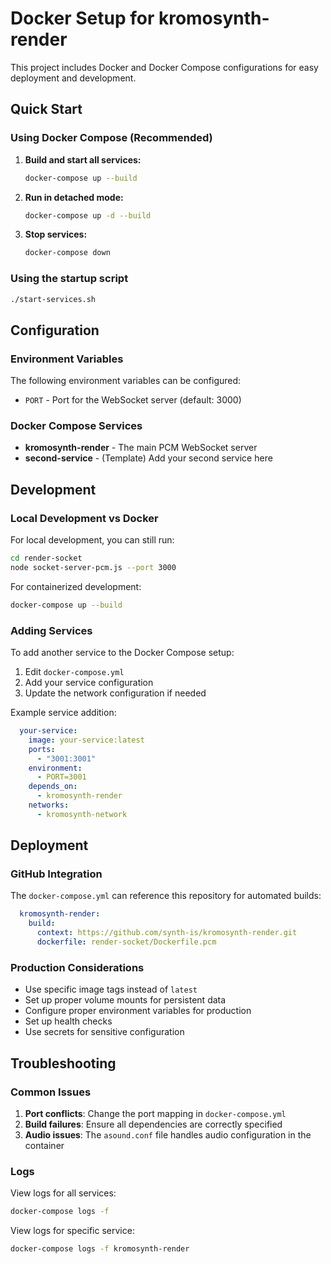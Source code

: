 # Docker Setup for kromosynth-render

This project includes Docker and Docker Compose configurations for easy deployment and development.

## Quick Start

### Using Docker Compose (Recommended)

1. **Build and start all services:**
   ```bash
   docker-compose up --build
   ```

2. **Run in detached mode:**
   ```bash
   docker-compose up -d --build
   ```

3. **Stop services:**
   ```bash
   docker-compose down
   ```

### Using the startup script

```bash
./start-services.sh
```

## Configuration

### Environment Variables

The following environment variables can be configured:

- `PORT` - Port for the WebSocket server (default: 3000)

### Docker Compose Services

- **kromosynth-render** - The main PCM WebSocket server
- **second-service** - (Template) Add your second service here

## Development

### Local Development vs Docker

For local development, you can still run:
```bash
cd render-socket
node socket-server-pcm.js --port 3000
```

For containerized development:
```bash
docker-compose up --build
```

### Adding Services

To add another service to the Docker Compose setup:

1. Edit `docker-compose.yml`
2. Add your service configuration
3. Update the network configuration if needed

Example service addition:
```yaml
  your-service:
    image: your-service:latest
    ports:
      - "3001:3001"
    environment:
      - PORT=3001
    depends_on:
      - kromosynth-render
    networks:
      - kromosynth-network
```

## Deployment

### GitHub Integration

The `docker-compose.yml` can reference this repository for automated builds:

```yaml
  kromosynth-render:
    build:
      context: https://github.com/synth-is/kromosynth-render.git
      dockerfile: render-socket/Dockerfile.pcm
```

### Production Considerations

- Use specific image tags instead of `latest`
- Set up proper volume mounts for persistent data
- Configure proper environment variables for production
- Set up health checks
- Use secrets for sensitive configuration

## Troubleshooting

### Common Issues

1. **Port conflicts**: Change the port mapping in `docker-compose.yml`
2. **Build failures**: Ensure all dependencies are correctly specified
3. **Audio issues**: The `asound.conf` file handles audio configuration in the container

### Logs

View logs for all services:
```bash
docker-compose logs -f
```

View logs for specific service:
```bash
docker-compose logs -f kromosynth-render
```
